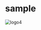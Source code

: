 # sample
![logo4](https://github.com/Yuvashri29/sample/assets/159320734/83e9644b-a474-4edc-9eb9-fe4550385550)
